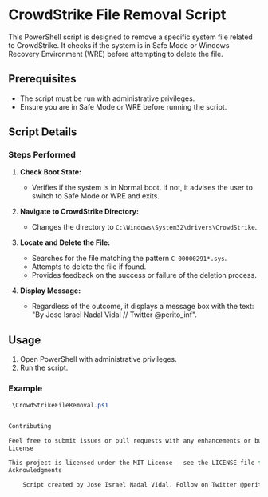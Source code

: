 # CrowdStrike File Removal Script

This PowerShell script is designed to remove a specific system file related to CrowdStrike. It checks if the system is in Safe Mode or Windows Recovery Environment (WRE) before attempting to delete the file. 

## Prerequisites

- The script must be run with administrative privileges.
- Ensure you are in Safe Mode or WRE before running the script.

## Script Details

### Steps Performed

1. **Check Boot State:**
   - Verifies if the system is in Normal boot. If not, it advises the user to switch to Safe Mode or WRE and exits.
   
2. **Navigate to CrowdStrike Directory:**
   - Changes the directory to `C:\Windows\System32\drivers\CrowdStrike`.
   
3. **Locate and Delete the File:**
   - Searches for the file matching the pattern `C-00000291*.sys`.
   - Attempts to delete the file if found.
   - Provides feedback on the success or failure of the deletion process.

4. **Display Message:**
   - Regardless of the outcome, it displays a message box with the text: "By Jose Israel Nadal Vidal // Twitter @perito_inf".

## Usage

1. Open PowerShell with administrative privileges.
2. Run the script.

### Example

```powershell
.\CrowdStrikeFileRemoval.ps1


Contributing

Feel free to submit issues or pull requests with any enhancements or bug fixes.
License

This project is licensed under the MIT License - see the LICENSE file for details.
Acknowledgments

    Script created by Jose Israel Nadal Vidal. Follow on Twitter @perito_in
